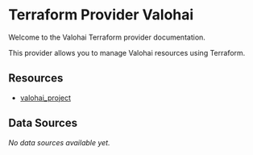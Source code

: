 # Terraform Provider Valohai

Welcome to the Valohai Terraform provider documentation.

This provider allows you to manage Valohai resources using Terraform.

## Resources

- [valohai_project](resources/valohai_project.md)

## Data Sources

_No data sources available yet._
